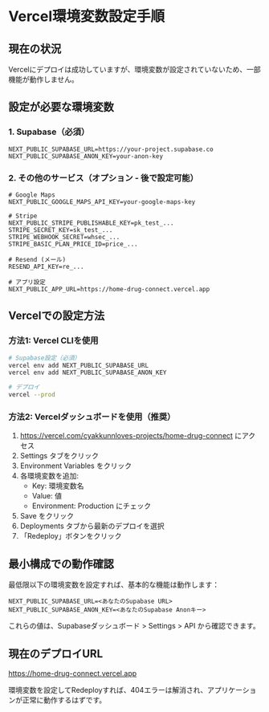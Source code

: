 # Vercel環境変数設定手順

## 現在の状況
Vercelにデプロイは成功していますが、環境変数が設定されていないため、一部機能が動作しません。

## 設定が必要な環境変数

### 1. Supabase（必須）
```
NEXT_PUBLIC_SUPABASE_URL=https://your-project.supabase.co
NEXT_PUBLIC_SUPABASE_ANON_KEY=your-anon-key
```

### 2. その他のサービス（オプション - 後で設定可能）
```
# Google Maps
NEXT_PUBLIC_GOOGLE_MAPS_API_KEY=your-google-maps-key

# Stripe
NEXT_PUBLIC_STRIPE_PUBLISHABLE_KEY=pk_test_...
STRIPE_SECRET_KEY=sk_test_...
STRIPE_WEBHOOK_SECRET=whsec_...
STRIPE_BASIC_PLAN_PRICE_ID=price_...

# Resend (メール)
RESEND_API_KEY=re_...

# アプリ設定
NEXT_PUBLIC_APP_URL=https://home-drug-connect.vercel.app
```

## Vercelでの設定方法

### 方法1: Vercel CLIを使用
```bash
# Supabase設定（必須）
vercel env add NEXT_PUBLIC_SUPABASE_URL
vercel env add NEXT_PUBLIC_SUPABASE_ANON_KEY

# デプロイ
vercel --prod
```

### 方法2: Vercelダッシュボードを使用（推奨）

1. https://vercel.com/cyakkunnloves-projects/home-drug-connect にアクセス
2. Settings タブをクリック
3. Environment Variables をクリック
4. 各環境変数を追加:
   - Key: 環境変数名
   - Value: 値
   - Environment: Production にチェック
5. Save をクリック
6. Deployments タブから最新のデプロイを選択
7. 「Redeploy」ボタンをクリック

## 最小構成での動作確認

最低限以下の環境変数を設定すれば、基本的な機能は動作します：

```
NEXT_PUBLIC_SUPABASE_URL=<あなたのSupabase URL>
NEXT_PUBLIC_SUPABASE_ANON_KEY=<あなたのSupabase Anonキー>
```

これらの値は、Supabaseダッシュボード > Settings > API から確認できます。

## 現在のデプロイURL

https://home-drug-connect.vercel.app

環境変数を設定してRedeployすれば、404エラーは解消され、アプリケーションが正常に動作するはずです。